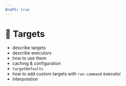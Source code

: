```yaml
---
draft: true
---
```


# 🚧 Targets

- describe targets
- describe executors
- how to use them
- caching & configuration
- `targetDefaults`
- how to add custom targets with `run-command` executor
- interpolation
